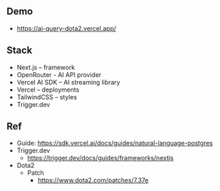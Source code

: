 ## Demo
- https://ai-query-dota2.vercel.app/

## Stack
- Next.js – framework
- OpenRouter - AI API provider
- Vercel AI SDK – AI streaming library
- Vercel – deployments
- TailwindCSS – styles
- Trigger.dev

## Ref
- Guide: https://sdk.vercel.ai/docs/guides/natural-language-postgres
- Trigger.dev
    - https://trigger.dev/docs/guides/frameworks/nextjs
- Dota2
    - Patch
        - https://www.dota2.com/patches/7.37e